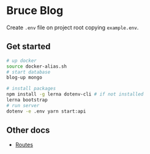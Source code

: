 # Bruce Blog

Create `.env` file on project root copying `example.env`.

## Get started

```sh
# up docker
source docker-alias.sh
# start database
blog-up mongo

# install packages
npm install -g lerna dotenv-cli # if not installed
lerna bootstrap
# run server
dotenv -e .env yarn start:api
```
## Other docs

- [Routes](docs/routes.md)
